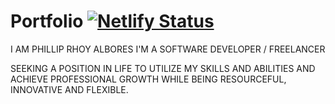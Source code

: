 # Portfolio [![Netlify Status](https://api.netlify.com/api/v1/badges/dcd9cb3a-2955-41da-9cee-bdef4bd629c5/deploy-status)](https://app.netlify.com/sites/philliprhoy/deploys)
I AM PHILLIP RHOY ALBORES
I'M A SOFTWARE DEVELOPER / FREELANCER

SEEKING A POSITION IN LIFE TO UTILIZE MY SKILLS AND ABILITIES AND ACHIEVE PROFESSIONAL GROWTH WHILE BEING RESOURCEFUL, INNOVATIVE AND FLEXIBLE.
